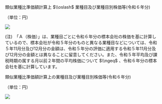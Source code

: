 類似業種比準価額計算上 $\\oslash$ 業種目及び業種目別株価等(令和６年分)

（単位：円）

![](https://www.nta.go.jp/tmp/27be07ce-fa4b-4bbf-aa3f-27c57657f1b5/images/69a30d682650d4772962cc201bd60014243549e2adb239834a7cb82b2e1ec31e.jpg)

(注)　「Ａ（株価）」は、業種目ごとに令和６年分の標本会社の株価を基に計算しているので、標本会社が令和５年分のものと異なる業種目などについては、令和５年11月分及び12月分の金額は、令和５年分の評価に適用する令和５年11月分及び12月分の金額とは異なることに留意してください。また、令和５年平均及び課税時期の属する月以前２年間の平均株価について $\\ngeq$ 、令和６年分の標本会社を基に計算しています。

類似業種比準価額計算上の業種目及び業種目別株価等(令和６年分)

（単位：円）

![](https://www.nta.go.jp/tmp/27be07ce-fa4b-4bbf-aa3f-27c57657f1b5/images/a9956d7f49b94b128a6cdac6b83659fa82c3e55ee6f265370ca43937d91bd6e0.jpg)